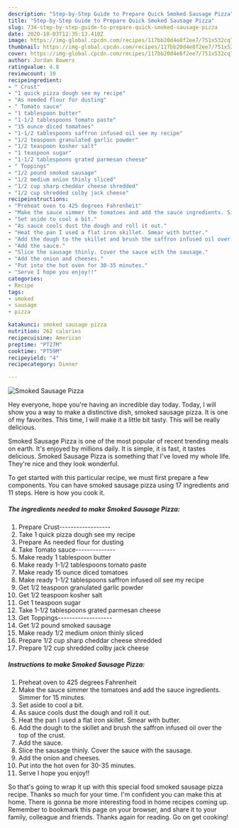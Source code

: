 ```yaml
---
description: "Step-by-Step Guide to Prepare Quick Smoked Sausage Pizza"
title: "Step-by-Step Guide to Prepare Quick Smoked Sausage Pizza"
slug: 734-step-by-step-guide-to-prepare-quick-smoked-sausage-pizza
date: 2020-10-03T12:35:13.410Z
image: https://img-global.cpcdn.com/recipes/117bb20d4e8f2ee7/751x532cq70/smoked-sausage-pizza-recipe-main-photo.jpg
thumbnail: https://img-global.cpcdn.com/recipes/117bb20d4e8f2ee7/751x532cq70/smoked-sausage-pizza-recipe-main-photo.jpg
cover: https://img-global.cpcdn.com/recipes/117bb20d4e8f2ee7/751x532cq70/smoked-sausage-pizza-recipe-main-photo.jpg
author: Jordan Bowers
ratingvalue: 4.8
reviewcount: 10
recipeingredient:
- " Crust"
- "1 quick pizza dough see my recipe"
- "As needed flour for dusting"
- " Tomato sauce"
- "1 tablespoon butter"
- "1-1/2 tablespoons tomato paste"
- "15 ounce diced tomatoes"
- "1-1/2 tablespoons saffron infused oil see my recipe"
- "1/2 teaspoon granulated garlic powder"
- "1/2 teaspoon kosher salt"
- "1 teaspoon sugar"
- "1-1/2 tablespoons grated parmesan cheese"
- " Toppings"
- "1/2 pound smoked sausage"
- "1/2 medium onion thinly sliced"
- "1/2 cup sharp cheddar cheese shredded"
- "1/2 cup shredded colby jack cheese"
recipeinstructions:
- "Preheat oven to 425 degrees Fahrenheit"
- "Make the sauce simmer the tomatoes and add the sauce ingredients. Simmer for 15 minutes."
- "Set aside to cool a bit."
- "As sauce cools dust the dough and roll it out."
- "Heat the pan I used a flat iron skillet. Smear with butter."
- "Add the dough to the skillet and brush the saffron infused oil over the top of the crust."
- "Add the sauce."
- "Slice the sausage thinly. Cover the sauce with the sausage."
- "Add the onion and cheeses."
- "Put into the hot oven for 30-35 minutes."
- "Serve I hope you enjoy!!"
categories:
- Recipe
tags:
- smoked
- sausage
- pizza

katakunci: smoked sausage pizza 
nutrition: 262 calories
recipecuisine: American
preptime: "PT27M"
cooktime: "PT59M"
recipeyield: "4"
recipecategory: Dinner

---
```



![Smoked Sausage Pizza](https://img-global.cpcdn.com/recipes/117bb20d4e8f2ee7/751x532cq70/smoked-sausage-pizza-recipe-main-photo.jpg)

Hey everyone, hope you're having an incredible day today. Today, I will show you a way to make a distinctive dish, smoked sausage pizza. It is one of my favorites. This time, I will make it a little bit tasty. This will be really delicious.

Smoked Sausage Pizza is one of the most popular of recent trending meals on earth. It's enjoyed by millions daily. It is simple, it is fast, it tastes delicious. Smoked Sausage Pizza is something that I've loved my whole life. They're nice and they look wonderful.




To get started with this particular recipe, we must first prepare a few components. You can have smoked sausage pizza using 17 ingredients and 11 steps. Here is how you cook it.

<!--inarticleads1-->

##### The ingredients needed to make Smoked Sausage Pizza:

1. Prepare  Crust------------------
1. Take 1 quick pizza dough see my recipe
1. Prepare As needed flour for dusting
1. Take  Tomato sauce--------------
1. Make ready 1 tablespoon butter
1. Make ready 1-1/2 tablespoons tomato paste
1. Make ready 15 ounce diced tomatoes
1. Make ready 1-1/2 tablespoons saffron infused oil see my recipe
1. Get 1/2 teaspoon granulated garlic powder
1. Get 1/2 teaspoon kosher salt
1. Get 1 teaspoon sugar
1. Take 1-1/2 tablespoons grated parmesan cheese
1. Get  Toppings-------------------
1. Get 1/2 pound smoked sausage
1. Make ready 1/2 medium onion thinly sliced
1. Prepare 1/2 cup sharp cheddar cheese shredded
1. Prepare 1/2 cup shredded colby jack cheese




<!--inarticleads2-->

##### Instructions to make Smoked Sausage Pizza:

1. Preheat oven to 425 degrees Fahrenheit
1. Make the sauce simmer the tomatoes and add the sauce ingredients. Simmer for 15 minutes.
1. Set aside to cool a bit.
1. As sauce cools dust the dough and roll it out.
1. Heat the pan I used a flat iron skillet. Smear with butter.
1. Add the dough to the skillet and brush the saffron infused oil over the top of the crust.
1. Add the sauce.
1. Slice the sausage thinly. Cover the sauce with the sausage.
1. Add the onion and cheeses.
1. Put into the hot oven for 30-35 minutes.
1. Serve I hope you enjoy!!




So that's going to wrap it up with this special food smoked sausage pizza recipe. Thanks so much for your time. I'm confident you can make this at home. There is gonna be more interesting food in home recipes coming up. Remember to bookmark this page on your browser, and share it to your family, colleague and friends. Thanks again for reading. Go on get cooking!
